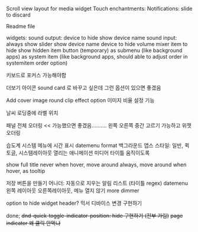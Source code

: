 Scroll view layout for media widget
Touch enchantments:
    Notifications: slide to discard

Readme file

widgets:
    sound output:
        device to hide
        show device name
    sound input:
        always show slider
        show device name
        device to hide
    volume mixer
        item to hide
            show hidden item button (temporary)
        as submenu (like background apps)
        as system item (like background apps,
                        should able to adjust order in systemitem order option)

키보드로 포커스 가능해야함

더보기 아이콘 sound card 로 바꾸고 싶은데 그런 옵션이 있으면 좋겠음

Add cover image round clip effect option
이미지 비율 설정 기능

날씨 로딩중에 라벨 위치

패널 전체 오더링 << 가능했으면 좋겠음.......... 왼쪽 오른쪽 중간 고르기 가능하고
위젯 오더링

습도계
시스템 메뉴에 시간 표시
datemenu format
백그라운드 앱스 스타일: 일반, 퀵토글, 시스템레이아웃
열리는 애니메이션
미디어 타이틀 움직이도록

show full title
    never
    when hover, move around
    always, move around
    when hover, as tooltip

저장 버튼을 만들기
어나더: 자동으로 지우는 알림 리스트 (타이틀 regex)
datemenu 왼쪽 레이아웃 오른쪽레이아웃, 메뉴 열지 않기
more dimmer

option to hide widget header?
믹서 디바이스 변경 구현하기

done;
~~dnd-quick-toggle-indicator-position: hide 구현하기 (전부 가림)~~
~~page indicator 왜 클릭 안먹냐~~
